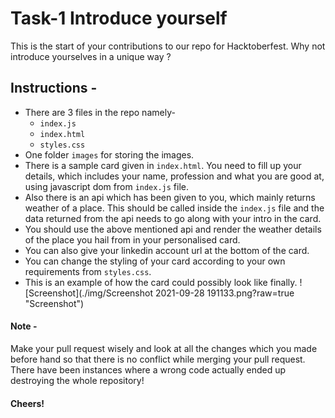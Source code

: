# Task-1 Introduce yourself

This is the start of your contributions to our repo for Hacktoberfest. Why not introduce yourselves in a unique way ?

## Instructions -

- There are 3 files in the repo namely-
  - `index.js`
  - `index.html`
  - `styles.css`
- One folder `images` for storing the images.
- There is a sample card given in `index.html`. You need to fill up your details, which includes your name, profession and what you are good at, using javascript dom from `index.js` file.
- Also there is an api which has been given to you, which mainly returns weather of a place. This should be called inside the `index.js` file and the data returned from the api needs to go along with your intro in the card.
- You should use the above mentioned api and render the weather details of the place you hail from in your personalised card.
- You can also give your linkedin account url at the bottom of the card.
- You can change the styling of your card according to your own requirements from `styles.css`.
- This is an example of how the card could possibly look like finally.
  ![Screenshot](./img/Screenshot 2021-09-28 191133.png?raw=true "Screenshot")

#### Note -

Make your pull request wisely and look at all the changes which you made before hand so that there is no conflict while merging your pull request. There have been instances where a wrong code actually ended up destroying the whole repository!

#### Cheers!
